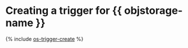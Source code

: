 # Creating a trigger for {{ objstorage-name }}

{% include [os-trigger-create](../../_includes/serverless-containers/os-trigger-create.md) %}
